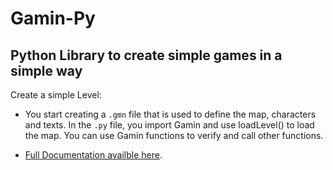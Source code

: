 # Gamin-Py
Python Library to create simple games in a simple way
-
Create a simple Level:
- You start creating a `.gmn` file that is used to define the map, characters and texts. In the `.py` file, you import Gamin and use loadLevel() to load the map. You can use Gamin functions to verify and call other functions.

- [Full Documentation availble here](https://catmeooww.github.io/Index-Dev/page.html?-ODNvVVaLs_twwGHgJ7Q!0).
